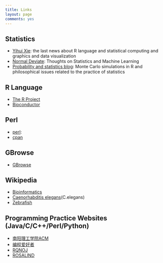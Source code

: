 ```yaml
---
title: Links
layout: page
comments: yes
---
```


## Statistics

- [Yihui Xie](http://yihui.name/): the last news about R language and statistical computing and graphics and data visualization  
- [Normal Deviate](http://normaldeviate.wordpress.com/): Thoughts on Statistics and Machine Learning
- [Probability and statistics blog](http://www.statisticsblog.com/): Monte Carlo simulations in R and philosophical issues related to the practice of statistics

## R Language

- [The R Project](http://www.r-project.org/)
- [Bioconductor](http://www.bioconductor.org/)

## Perl

- [perl](http://www.perl.org/): 
- [cpan](http://www.cpan.org/modules/INSTALL.html)

## GBrowse
- [GBrowse](http://gmod.org/wiki/GBrowse)

## Wikipedia
- [Bioinformatics](http://en.wikipedia.org/wiki/Bioinformatics) 
- [Caenorhabditis elegans](http://en.wikipedia.org/wiki/Caenorhabditis_elegans)(C.elegans) 
- [Zebrafish](http://en.wikipedia.org/wiki/Zebrafish)

## Programming Practice Websites (Java/C/C++/Perl/Python)
- [南阳理工学院ACM](http://acm.nyist.net/JudgeOnline/problemset.php)
- [编程爱好者](http://www.pfan.cn/acm/)
- [RQNOJ](http://www.rqnoj.cn/problem)
- [ROSALIND](http://rosalind.info/problems/locations/)
